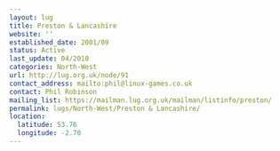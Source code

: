 ```yaml
---
layout: lug
title: Preston & Lancashire
website: ''
established_date: 2001/09
status: Active
last_update: 04/2010
categories: North-West
url: http://lug.org.uk/node/91
contact_address: mailto:phil@linux-games.co.uk
contact: Phil Robinson
mailing_list: https://mailman.lug.org.uk/mailman/listinfo/preston/
permalink: lugs/North-West/Preston & Lancashire/
location:
  latitude: 53.76
  longitude: -2.70
---
```

